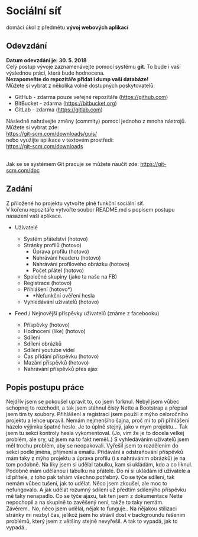 # Sociální síť
domácí úkol z předmětu **vývoj webových aplikací**
## Odevzdání
**Datum odevzdání je: 30. 5. 2018**<br>
Celý postup vývoje zaznamenávejte pomocí systému **git**.
To bude i vaší výslednou prácí, která bude hodnocena.<br>
**Nezapomeňte do repozitáře přidat i dump vaší databáze!**<br>
Můžete si vybrat z několika volně dostupných poskytovatelů:<br>
- GitHub - zdarma pouze veřejné repozitáře (https://github.com)
- BitBucket - zdarma (https://bitbucket.org)
- GitLab - zdarma (https://gitlab.com)

Následně nahrávejte změny (commity) pomocí jednoho z mnoha nástrojů.<br>
Můžete si vybrat zde:<br>
https://git-scm.com/downloads/guis/<br>
nebo využijte aplikace v textovém prostředí:<br>
https://git-scm.com/downloads<br><br>

Jak se se systémem Git pracuje se můžete naučit zde:
https://git-scm.com/doc

## Zadání
Z přiložené ho projektu vytvořte plně funkční sociální síť.<br>
V kořenu repozitáře vytvořte soubor README.md s popisem postupu nasazení vaší aplikace.
- Uživatelé
    - Systém přátelství (hotovo)
    - Stránky profilů (hotovo)
        - Úprava profilu (hotovo)
        - Nahrávání headeru (hotovo)
        - Nahrávání profilového obrázku (hotovo)
        - Počet přátel (hotovo)
    - Společné skupiny (jako ta naše na FB)
    - Registrace (hotovo)
    - Přihlášení (hotovo*)
        - *Nefunkční ověření hesla
    - Vyhledávání uživatelů (hotovo)
    
- Feed / Nejnovější příspěvky uživatelů (známe z facebooku)
    - Příspěvky (hotovo)
    - Hodnocení (like) (hotovo)
    - Sdílení
    - Sdílení obrázků
    - Sdílení youtube videí
    - Čas přidání příspěvku (hotovo)
    - Mazání příspěvků (hotovo)
    - Nahrávání příspěvků přes ajax
    
## Popis postupu práce
Nejdřív jsem se pokoušel upravit to, co jsem forknul. Nebyl jsem vůbec schopnej to rozchodit, 
a tak jsem stáhnul čistý Nette a Bootstrap a přepsal jsem tim ty soubory. 
Přihlášení a registraci jsem použil z mýho celoročního projektu a lehce upravil. 
Nemám nejmenšího šajna, proč mi to při přihlášení házelo výjimku špatné heslo. 
Je to úplně stejný, jako v mym projektu... Tak jsem tu sekci kontroly hesla vykomentoval. 
(Jo, vim že je to docela velkej problém, ale sry, už jsem na to fakt neměl..) 
S vyhledávánim uživatelů jsem měl trochu problém, aby se neopakovali. 
Vyřešil jsem to rozdělenim do sekcí podle jména, příjmení a emailu. 
Přidávání a odstraňování příspěvků mám taky z mýho projektu a úprava profilu 
(i s nahrávánim obrázků) je na tom podobně. Na liky jsem si udělal tabulku, kam si ukládám, 
kdo a co liknul. Podobně mám udělanou i tabulku na přátele. Do ní si ukládám id uživatele a id přítele, 
z toho pak tahám všechno potřebný. Co se týče sdílení, tak nemám vůbec tušení, jak to udělat. 
Něco jsem zkoušel, ale moc to nefungovalo. 
A jak udělat rozumný sdílení už předtim sdílenýho příspěvku mě taky nenapadlo. 
Co se týče ajaxu, tak ten jsem z dokumentace Nette nepochopil a na skupině to zavěšený neni, 
takže to taky nemám.<br>
Závěrem.. No, něco jsem udělal, nějak to funguje.. Na nějakou stilizaci stránky mi nezbyl čas, 
jelikož jsem ho strávil dost v backgroundu řešenim problémů, který jsem z většiny stejně nevyřešil. 
A tak to vypadá, jak to vypadá..